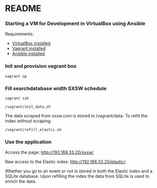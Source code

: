 # README

### Starting a VM for Development in VirtualBox using Ansible

Requirements:
* [VirtualBox installed](https://www.virtualbox.org/wiki/Downloads)
* [Vagrant installed](https://www.vagrantup.com/downloads.html)
* [Ansible installed](http://docs.ansible.com/ansible/intro_installation.html#installation)

### Init and provision vagrant box

`vagrant up`

### Fill searchdatabase width SXSW schedule
`vagrant ssh`

`/vagrant/init_data.sh`

The data scraped from sxsw.com is stored in /vagrant/data. To refill the index without scraping:

`/vagrant/refill_elastic.sh`

### Use the application

Access the page: <http://192.168.33.20/sxsw/>

Raw access to the Elastic index: <http://192.168.33.20/elastic/>

Whether you go to an event or not is stored in both the Elastic index and a SQLite database. Upon refilling the index the data from SQLite is used to enrich the data.
